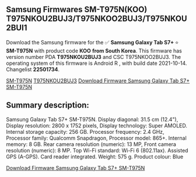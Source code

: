 <h2>Samsung Firmwares SM-T975N(KOO) T975NKOU2BUJ3/T975NKOO2BUJ3/T975NKOU2BUI1</h2>
Download the Samsung firmware for the ✅ <strong>Samsung Galaxy Tab S7+ </strong> ⭐ <strong>SM-T975N</strong> with product code <strong>KOO</strong> <strong> from South Korea</strong>. This firmware has version number PDA <strong>T975NKOU2BUJ3</strong> and CSC T975NKOO2BUJ3. The operating system of this firmware is Android R , with build date 2021-10-14. Changelist <strong>22501734</strong>.


[SM-T975N](https://samfirm.shop/samsung/model/SM-T975N)
[T975NKOU2BUJ3](https://samfirm.shop/samsung/pda/T975NKOU2BUJ3)
[Download Firmware Samsung Galaxy Tab S7+ SM-T975N](https://samfirm.shop/samsung/firmware/465103)
<h2>Summary description:</h2>
<p>Samsung Galaxy Tab S7+ SM-T975N. Display diagonal: 31.5 cm (12.4"), Display resolution: 2800 x 1752 pixels, Display technology: Super AMOLED. Internal storage capacity: 256 GB. Processor frequency: 2.4 GHz, Processor family: Qualcomm Snapdragon, Processor model: 865+. Internal memory: 8 GB. Rear camera resolution (numeric): 13 MP, Front camera resolution (numeric): 8 MP. Top Wi-Fi standard: Wi-Fi 6 (802.11ax). Assisted GPS (A-GPS). Card reader integrated. Weight: 575 g. Product colour: Blue</p>


[Download Firmware Samsung Galaxy Tab S7+ SM-T975N](https://samfirm.shop/samsung/firmware/465103)
